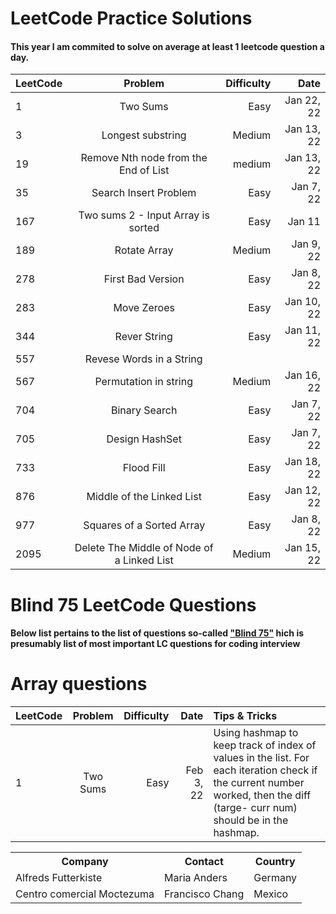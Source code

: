 # LeetCode Practice Solutions

#### This year I am commited to solve on average at least 1 leetcode question a day.


| LeetCode  | Problem          | Difficulty  | Date |
| --------  |:---------------: | -----------:| ----: |
| 1         |  Two Sums              |  Easy        | Jan 22, 22|
| 3         | Longest substring      | Medium        | Jan 13, 22 |
| 19        | Remove Nth node from the End of List| medium | Jan 13, 22|
| 35        | Search Insert Problem  |  Easy | Jan 7, 22|
| 167       | Two sums 2 - Input Array is sorted| Easy| Jan 11
| 189       | Rotate Array           | Medium | Jan 9, 22
| 278       | First Bad Version      |  Easy |Jan 8, 22|
| 283       | Move Zeroes            | Easy  | Jan 10, 22 |
| 344       | Rever String           |  Easy       | Jan 11, 22|
| 557       | Revese Words in a String ||| |Easy |  Jan 11, 22 |
| 567       | Permutation in string  |  Medium | Jan 16, 22|
| 704       | Binary Search          |  Easy   | Jan 7, 22|
| 705       | Design HashSet         |  Easy      | Jan 7, 22 |
| 733       | Flood Fill             |   Easy      |Jan 18, 22 |
| 876       | Middle of the Linked List | Easy |Jan 12, 22 |
| 977       | Squares of a Sorted Array | Easy |Jan 8, 22 |
| 2095      | Delete The Middle of Node of a Linked List | Medium | Jan 15, 22|


# Blind 75 LeetCode Questions

#### Below list pertains to the list of questions so-called ["Blind 75"](https://www.teamblind.com/post/New-Year-Gift---Curated-List-of-Top-75-LeetCode-Questions-to-Save-Your-Time-OaM1orEU) hich is presumably list of most important LC questions for coding interview

# Array questions
| LeetCode  | Problem                | Difficulty         | Date                     | Tips & Tricks
| --------  |:---------------:       | -----------:       | ----:                    | :----
| 1         |  Two Sums              |  Easy              | Feb 3, 22                | Using hashmap to keep track of index of values in the list. For each iteration check if the current number worked, then the diff (targe- curr num) should be in the hashmap.

<table>
  <tr>
    <th>Company</th>
    <th>Contact</th>
    <th>Country</th>
  </tr>
  <tr>
    <td>Alfreds Futterkiste</td>
    <td>Maria Anders</td>
    <td>Germany</td>
  </tr>
  <tr>
    <td>Centro comercial Moctezuma</td>
    <td>Francisco Chang</td>
    <td>Mexico</td>
  </tr>
</table>